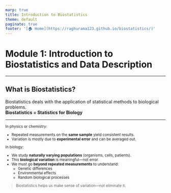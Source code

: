 ```yaml
---
marp: true
title: Introduction to Biostatistics
theme: default
paginate: true
footer: '[🏠 Home](https://raghurama123.github.io/biostatistics/)'
---
```


# Module 1: Introduction to Biostatistics and Data Description

---

## What is Biostatistics?
Biostatistics deals with the application of statistical methods to biological problems.  
**Biostatistics = Statistics for Biology**

---

<small>

In physics or chemistry:  
- Repeated measurements on the **same sample** yield consistent results.  
- Variation is mostly due to **experimental error** and can be averaged out.

In biology:  
- We study **naturally varying populations** (organisms, cells, patients).  
- This **biological variation** is meaningful—not error.  
- We must go **beyond repeated measurements** to understand:  
  - Genetic differences  
  - Environmental effects  
  - Random biological processes

> Biostatistics helps us make sense of variation—not eliminate it.

</small>

